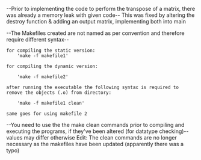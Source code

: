 --Prior to implementing the code to perform the transpose of a matrix, there was already a memory leak with given code--
	This was fixed by altering the destroy function & adding an output matrix, implementing both into main

--The Makefiles created are not named as per convention and therefore require different syntax--

	for compiling the static version: 
		'make -f makefile1'

	for compiling the dynamic version:

		'make -f makefile2'

	after running the executable the following syntax is required to remove the objects (.o) from directory:

		'make -f makefile1 clean'

	same goes for using makefile 2

--You need to use the the make clean commands prior to compiling and executing the programs, if they've been altered (for datatype checking)--
	values may differ otherwise
Edit: The clean commands are no longer necessary as the makefiles have been updated (apparently there was a typo)
